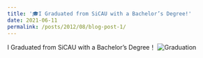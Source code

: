 ```yaml
---
title: '🎓I Graduated from SiCAU with a Bachelor’s Degree!'
date: 2021-06-11
permalink: /posts/2012/08/blog-post-1/
---
```

I Graduated from SiCAU with a Bachelor’s Degree！
![Graduation](/images/sicau-graduation.png)
